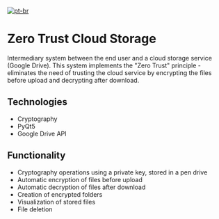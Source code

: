 [![pt-br](https://img.shields.io/badge/lang-pt--br-green.svg)](https://github.com/allanwk/ZeroTrustCloudStorage/blob/master/README.pt-br.md)

Zero Trust Cloud Storage
==================

Intermediary system between the end user and a cloud storage service (Google Drive).
This system implements the "Zero Trust" principle - eliminates the need of trusting
the cloud service by encrypting the files before upload and decrypting after download.

Technologies
------------

- Cryptography
- PyQt5
- Google Drive API

Functionality
----------------------

- Cryptography operations using a private key, stored in a pen drive
- Automatic encryption of files before upload
- Automatic decryption of files after download
- Creation of encrypted folders
- Visualization of stored files
- File deletion